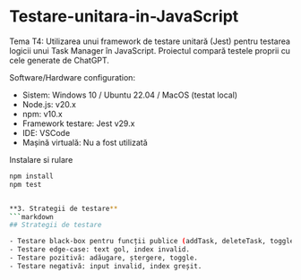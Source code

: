# Testare-unitara-in-JavaScript

Tema T4: Utilizarea unui framework de testare unitară (Jest) pentru testarea logicii unui Task Manager în JavaScript. Proiectul compară testele proprii cu cele generate de ChatGPT.

Software/Hardware configuration:

- Sistem: Windows 10 / Ubuntu 22.04 / MacOS (testat local)
- Node.js: v20.x
- npm: v10.x
- Framework testare: Jest v29.x
- IDE: VSCode
- Mașină virtuală: Nu a fost utilizată

Instalare si rulare
```bash
npm install
npm test


**3. Strategii de testare**
```markdown
## Strategii de testare

- Testare black-box pentru funcții publice (addTask, deleteTask, toggleTask, getTasks, clearTasks).
- Testare edge-case: text gol, index invalid.
- Testare pozitivă: adăugare, ștergere, toggle.
- Testare negativă: input invalid, index greșit.
